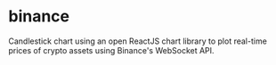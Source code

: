 # binance
Candlestick chart using an open ReactJS chart library to plot real-time prices of crypto assets using Binance's WebSocket API.
